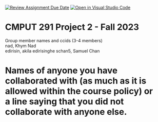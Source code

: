 [![Review Assignment Due Date](https://classroom.github.com/assets/deadline-readme-button-24ddc0f5d75046c5622901739e7c5dd533143b0c8e959d652212380cedb1ea36.svg)](https://classroom.github.com/a/WaxloQed)
[![Open in Visual Studio Code](https://classroom.github.com/assets/open-in-vscode-718a45dd9cf7e7f842a935f5ebbe5719a5e09af4491e668f4dbf3b35d5cca122.svg)](https://classroom.github.com/online_ide?assignment_repo_id=12870759&assignment_repo_type=AssignmentRepo)
# CMPUT 291 Project 2 - Fall 2023  
Group member names and ccids (3-4 members)  
  nad, Khym Nad  
  edirisin, akila edirisinghe
  schan5, Samuel Chan

# Names of anyone you have collaborated with (as much as it is allowed within the course policy) or a line saying that you did not collaborate with anyone else.  
